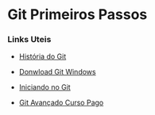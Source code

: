 # 									Git Primeiros Passos

### Links Uteis 

- [História do Git](https://blog.taller.net.br/git-parte-1-como-durgiu-a-ferramenta-de-controle-de-versao/)

-  [Donwload Git Windows](https://git-scm.com/download/win)

- [Iniciando no Git](https://www.treinaweb.com.br/blog/primeiros-passos-com-o-git)

- [Git Avançado Curso Pago](https://www.udemy.com/course/git-completo-do-basico-ao-avancado/)

  



